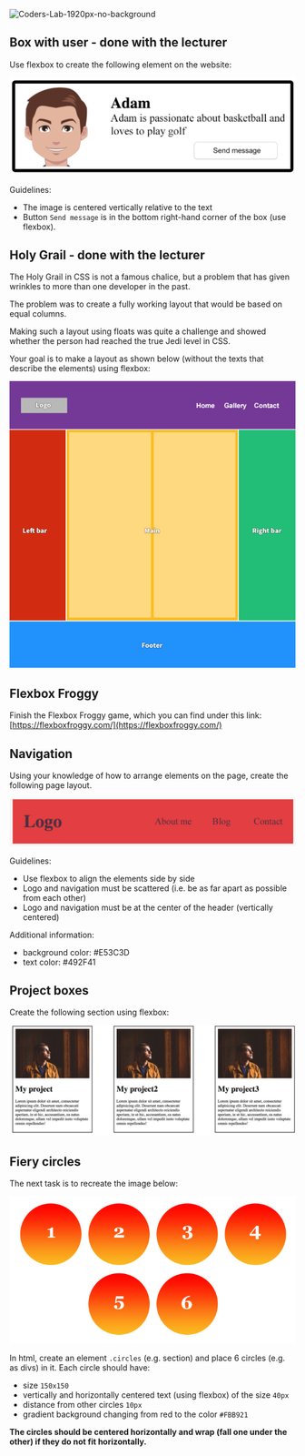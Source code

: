 ![Coders-Lab-1920px-no-background](https://user-images.githubusercontent.com/30623667/104709394-2cabee80-571f-11eb-9518-ea6a794e558e.png)


## Box with user - done with the lecturer

Use flexbox to create the following element on the website:

![](images/01_example.png)

Guidelines:

* The image is centered vertically relative to the text
* Button `Send message` is in the bottom right-hand corner of the box (use flexbox).


## Holy Grail - done with the lecturer

The Holy Grail in CSS is not a famous chalice, but a problem that has given wrinkles to more than one developer in the past.

The problem was to create a fully working layout that would be based on equal columns.

Making such a layout using floats was quite a challenge and showed whether the person had reached the true Jedi level in CSS.

Your goal is to make a layout as shown below (without the texts that describe the elements) using flexbox:

![](images/02_example.png)


## Flexbox Froggy

Finish the Flexbox Froggy game, which you can find under this link: [https://flexboxfroggy.com/](https://flexboxfroggy.com/)


## Navigation

Using your knowledge of how to arrange elements on the page, create the following page layout.

![](images/03_example.png)

Guidelines:

* Use flexbox to align the elements side by side
* Logo and navigation must be scattered (i.e. be as far apart as possible from each other)
* Logo and navigation must be at the center of the header (vertically centered)

Additional information:

* background color: #E53C3D
* text color: #492F41


## Project boxes

Create the following section using flexbox:

![](images/04_example.png)


## Fiery circles

The next task is to recreate the image below:

![](images/05_example.jpg)

In html, create an element `.circles` (e.g. section) and place 6 circles (e.g. as divs) in it.
Each circle should have:

- size `150x150`
- vertically and horizontally centered text (using flexbox) of the size `40px`
- distance from other circles `10px`
- gradient background changing from red to the color `#FBB921`

**The circles should be centered horizontally and wrap (fall one under the other) if they do not fit horizontally.**

